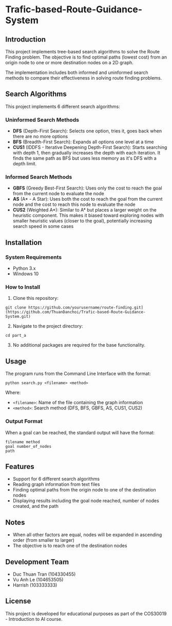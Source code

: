 # Trafic-based-Route-Guidance-System

## Introduction
This project implements tree-based search algorithms to solve the Route Finding problem. The objective is to find optimal paths (lowest cost) from an origin node to one or more destination nodes on a 2D graph.

The implementation includes both informed and uninformed search methods to compare their effectiveness in solving route finding problems.

## Search Algorithms
This project implements 6 different search algorithms:

### Uninformed Search Methods
- **DFS** (Depth-First Search): Selects one option, tries it, goes back when there are no more options
- **BFS** (Breadth-First Search): Expands all options one level at a time
- **CUS1** (IDDFS - Iterative Deepening Depth-First Search): Starts searching with depth 1, then gradually increases the depth with each iteration. It finds the same path as BFS but uses less memory as it's DFS with a depth limit.

### Informed Search Methods
- **GBFS** (Greedy Best-First Search): Uses only the cost to reach the goal from the current node to evaluate the node
- **AS** (A* - A Star): Uses both the cost to reach the goal from the current node and the cost to reach this node to evaluate the node
- **CUS2** (Weighted A*): Similar to A* but places a larger weight on the heuristic component. This makes it biased toward exploring nodes with smaller heuristic values (closer to the goal), potentially increasing search speed in some cases

## Installation

### System Requirements
- Python 3.x
- Windows 10

### How to Install
1. Clone this repository:
```
git clone https://github.com/yourusername/route-finding.git](https://github.com/ThuanDanchoi/Trafic-based-Route-Guidance-System.git)
```

2. Navigate to the project directory:
```
cd part_a
```

3. No additional packages are required for the base functionality.

## Usage
The program runs from the Command Line Interface with the format:

```
python search.py <filename> <method>
```

Where:
- `<filename>`: Name of the file containing the graph information
- `<method>`: Search method (DFS, BFS, GBFS, AS, CUS1, CUS2)

### Output Format
When a goal can be reached, the standard output will have the format:
```
filename method
goal number_of_nodes
path
```

## Features
- Support for 6 different search algorithms
- Reading graph information from text files
- Finding optimal paths from the origin node to one of the destination nodes
- Displaying results including the goal node reached, number of nodes created, and the path

## Notes
- When all other factors are equal, nodes will be expanded in ascending order (from smaller to larger)
- The objective is to reach one of the destination nodes

## Development Team
- Duc Thuan Tran (104330455)
- Vu Anh Le (104653505)
- Harrish (103333333)

## License
This project is developed for educational purposes as part of the COS30019 - Introduction to AI course.

